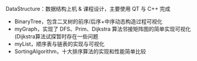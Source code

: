 DataStructure：数据结构上机 & 课程设计，主要使用 QT  与 C++ 完成

* BinaryTree，包含二叉树的前序/后序+中序动态构造过程可视化
* myGraph，实现了 DFS、Prim、Dijkstra 算法邻接矩阵图的简单实现可视化 (Dijkstra算法试探暂时存在一些问题
* myList，顺序表与链表的实现与可视化
* SortingAlgorithm，十大排序算法的实现和性能简单比较